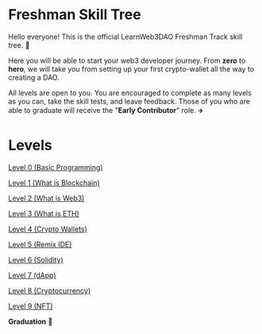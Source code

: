 # Freshman Skill Tree

Hello everyone! This is the official LearnWeb3DAO Freshman Track skill tree. 🌴

Here you will be able to start your web3 developer journey. From **zero** to **hero**, we will take you from setting up your first crypto-wallet all the way to creating a DAO.

All levels are open to you. You are encouraged to complete as many levels as you can, take the skill tests, and leave feedback. Those of you who are able to graduate will receive the "**Early Contributor**" role. ✈️

# Levels

[Level 0 (Basic Programming)]([https://github.com/LearnWeb3DAO/Basic-Programming](https://github.com/Kraibonaut/Basic-Programming-French/tree/Kraibonaut-patch-1))

[Level 1 (What is Blockchain)](https://github.com/LearnWeb3DAO/What-is-Blockchain)

[Level 2 (What is Web3)](https://github.com/LearnWeb3DAO/What-is-Web3)

[Level 3 (What is ETH)](https://github.com/LearnWeb3DAO/What-is-ETH)

[Level 4 (Crypto Wallets)](https://github.com/LearnWeb3DAO/Crypto-Wallets)

[Level 5 (Remix IDE)](https://github.com/LearnWeb3DAO/Remix)

[Level 6 (Solidity)](https://github.com/LearnWeb3DAO/Solidity)

[Level 7 (dApp)](https://github.com/LearnWeb3DAO/BasicFrontEndTutorial)

[Level 8 (Cryptocurrency)](https://github.com/LearnWeb3DAO/CryptocurrencyTutorial)

[Level 9 (NFT)](https://github.com/LearnWeb3DAO/NFT-Tutorial)

**Graduation** 🥳

